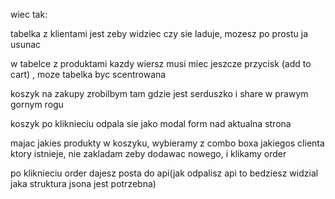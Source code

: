 wiec tak:

tabelka z klientami jest zeby widziec czy sie laduje, mozesz po prostu ja usunac 

w tabelce z produktami kazdy wiersz musi miec jeszcze przycisk (add to cart) , moze tabelka byc scentrowana

koszyk na zakupy zrobilbym tam gdzie jest serduszko i share w prawym gornym rogu

koszyk po kliknieciu odpala sie jako modal form nad aktualna strona

majac jakies produkty w koszyku, wybieramy z combo boxa jakiegos clienta ktory istnieje, nie zakladam zeby dodawac nowego, i klikamy order

po kliknieciu order dajesz posta do api(jak odpalisz api to bedziesz widzial jaka struktura jsona jest potrzebna)

